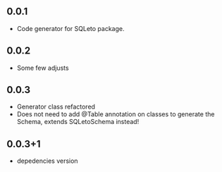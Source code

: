 ## 0.0.1

- Code generator for SQLeto package.

## 0.0.2

- Some few adjusts

## 0.0.3

- Generator class refactored
- Does not need to add @Table annotation on classes to generate the Schema, extends SQLetoSchema instead!

## 0.0.3+1

- depedencies version